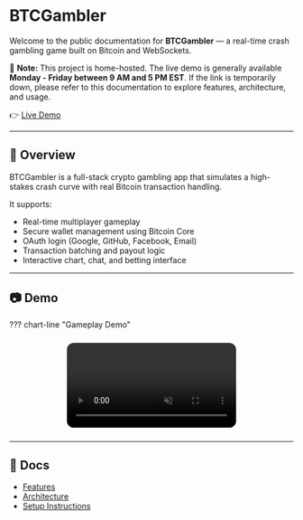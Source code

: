# BTCGambler

Welcome to the public documentation for **BTCGambler** — a real-time crash gambling game built on Bitcoin and WebSockets.

📌 **Note:** This project is home-hosted. The live demo is generally available **Monday - Friday between 9 AM and 5 PM EST**. If the link is temporarily down, please refer to this documentation to explore features, architecture, and usage.

👉 [Live Demo](https://btcgambler.duckdns.org/login)
<span id="app-status-indicator" style="margin-left: 10px; font-weight: bold;"></span>

---

## 📌 Overview

BTCGambler is a full-stack crypto gambling app that simulates a high-stakes crash curve with real Bitcoin transaction handling.

It supports:

- Real-time multiplayer gameplay
- Secure wallet management using Bitcoin Core
- OAuth login (Google, GitHub, Facebook, Email)
- Transaction batching and payout logic
- Interactive chart, chat, and betting interface

---

## 📷 Demo

??? chart-line "Gameplay Demo"
    <div style="display: flex; justify-content: center; margin: 1.5rem 0;">
        <video 
            src="media/mp4/crash_gameplay_demo.mp4" 
            autoplay 
            muted 
            playsinline 
            loop 
            style="max-width: 100%; border-radius: 12px;">
        </video>
    </div>
<!-- ![Crash Gameplay](media/crash_demo.gif) -->

---

## 📁 Docs

- [Features](features.md)
- [Architecture](architecture.md)
- [Setup Instructions](setup.md)
